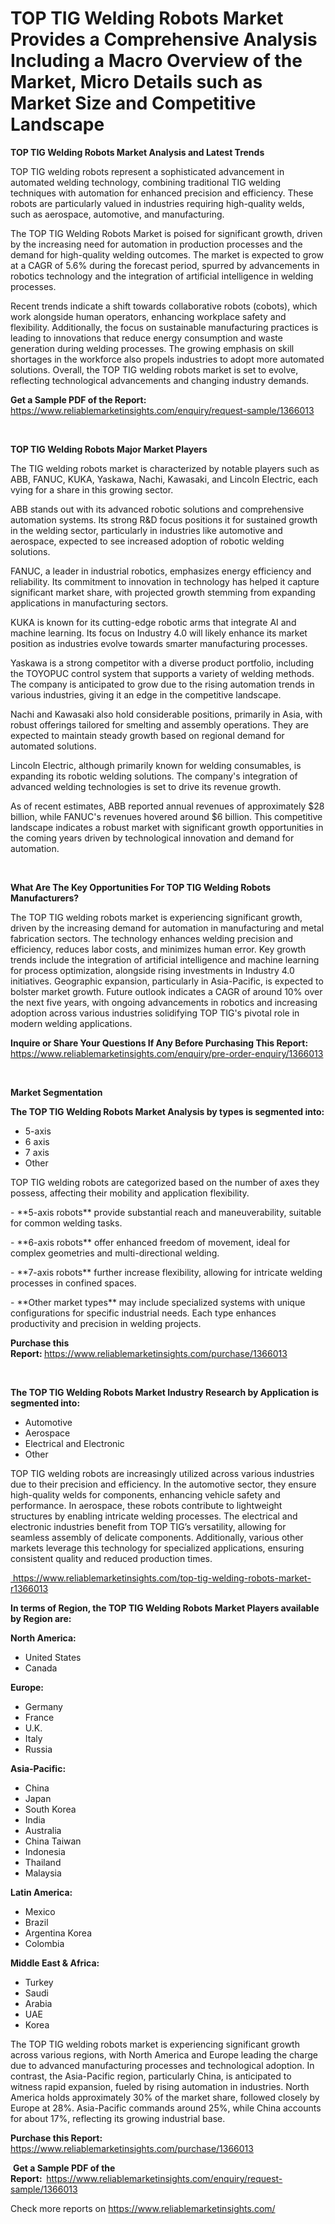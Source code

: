 <p><h1>TOP TIG Welding Robots Market Provides a Comprehensive Analysis Including a Macro Overview of the Market, Micro Details such as Market Size and Competitive Landscape</h1></p><p><strong>TOP TIG Welding Robots Market Analysis and Latest Trends</strong></p>
<p><p>TOP TIG welding robots represent a sophisticated advancement in automated welding technology, combining traditional TIG welding techniques with automation for enhanced precision and efficiency. These robots are particularly valued in industries requiring high-quality welds, such as aerospace, automotive, and manufacturing. </p><p>The TOP TIG Welding Robots Market is poised for significant growth, driven by the increasing need for automation in production processes and the demand for high-quality welding outcomes. The market is expected to grow at a CAGR of 5.6% during the forecast period, spurred by advancements in robotics technology and the integration of artificial intelligence in welding processes. </p><p>Recent trends indicate a shift towards collaborative robots (cobots), which work alongside human operators, enhancing workplace safety and flexibility. Additionally, the focus on sustainable manufacturing practices is leading to innovations that reduce energy consumption and waste generation during welding processes. The growing emphasis on skill shortages in the workforce also propels industries to adopt more automated solutions. Overall, the TOP TIG welding robots market is set to evolve, reflecting technological advancements and changing industry demands.</p></p>
<p><strong>Get a Sample PDF of the Report:&nbsp;</strong> <a href="https://www.reliablemarketinsights.com/enquiry/request-sample/1366013?utm_campaign=2958&utm_medium=2&utm_source=Github&utm_content=ia&utm_term=22032025&utm_id=top-tig-welding-robots">https://www.reliablemarketinsights.com/enquiry/request-sample/1366013</a></p>
<p>&nbsp;</p>
<p><strong>TOP TIG Welding Robots Major Market Players</strong></p>
<p><p>The TIG welding robots market is characterized by notable players such as ABB, FANUC, KUKA, Yaskawa, Nachi, Kawasaki, and Lincoln Electric, each vying for a share in this growing sector. </p><p>ABB stands out with its advanced robotic solutions and comprehensive automation systems. Its strong R&D focus positions it for sustained growth in the welding sector, particularly in industries like automotive and aerospace, expected to see increased adoption of robotic welding solutions.</p><p>FANUC, a leader in industrial robotics, emphasizes energy efficiency and reliability. Its commitment to innovation in technology has helped it capture significant market share, with projected growth stemming from expanding applications in manufacturing sectors.</p><p>KUKA is known for its cutting-edge robotic arms that integrate AI and machine learning. Its focus on Industry 4.0 will likely enhance its market position as industries evolve towards smarter manufacturing processes. </p><p>Yaskawa is a strong competitor with a diverse product portfolio, including the TOYOPUC control system that supports a variety of welding methods. The company is anticipated to grow due to the rising automation trends in various industries, giving it an edge in the competitive landscape.</p><p>Nachi and Kawasaki also hold considerable positions, primarily in Asia, with robust offerings tailored for smelting and assembly operations. They are expected to maintain steady growth based on regional demand for automated solutions.</p><p>Lincoln Electric, although primarily known for welding consumables, is expanding its robotic welding solutions. The company's integration of advanced welding technologies is set to drive its revenue growth.</p><p>As of recent estimates, ABB reported annual revenues of approximately $28 billion, while FANUC's revenues hovered around $6 billion. This competitive landscape indicates a robust market with significant growth opportunities in the coming years driven by technological innovation and demand for automation.</p></p>
<p>&nbsp;</p>
<p><strong>What Are The Key Opportunities For TOP TIG Welding Robots Manufacturers?</strong></p>
<p><p>The TOP TIG welding robots market is experiencing significant growth, driven by the increasing demand for automation in manufacturing and metal fabrication sectors. The technology enhances welding precision and efficiency, reduces labor costs, and minimizes human error. Key growth trends include the integration of artificial intelligence and machine learning for process optimization, alongside rising investments in Industry 4.0 initiatives. Geographic expansion, particularly in Asia-Pacific, is expected to bolster market growth. Future outlook indicates a CAGR of around 10% over the next five years, with ongoing advancements in robotics and increasing adoption across various industries solidifying TOP TIG's pivotal role in modern welding applications.</p></p>
<p><strong>Inquire or Share Your Questions If Any Before Purchasing This Report:</strong> <a href="https://www.reliablemarketinsights.com/enquiry/pre-order-enquiry/1366013?utm_campaign=2958&utm_medium=2&utm_source=Github&utm_content=ia&utm_term=22032025&utm_id=top-tig-welding-robots">https://www.reliablemarketinsights.com/enquiry/pre-order-enquiry/1366013</a></p>
<p>&nbsp;</p>
<p><strong>Market Segmentation</strong></p>
<p><strong>The TOP TIG Welding Robots Market Analysis by types is segmented into:</strong></p>
<p><ul><li>5-axis</li><li>6 axis</li><li>7 axis</li><li>Other</li></ul></p>
<p><p>TOP TIG welding robots are categorized based on the number of axes they possess, affecting their mobility and application flexibility. </p><p>- **5-axis robots** provide substantial reach and maneuverability, suitable for common welding tasks.</p><p>- **6-axis robots** offer enhanced freedom of movement, ideal for complex geometries and multi-directional welding.</p><p>- **7-axis robots** further increase flexibility, allowing for intricate welding processes in confined spaces.</p><p>- **Other market types** may include specialized systems with unique configurations for specific industrial needs. Each type enhances productivity and precision in welding projects.</p></p>
<p><strong>Purchase this Report:&nbsp;</strong><a href="https://www.reliablemarketinsights.com/purchase/1366013?utm_campaign=2958&utm_medium=2&utm_source=Github&utm_content=ia&utm_term=22032025&utm_id=top-tig-welding-robots">https://www.reliablemarketinsights.com/purchase/1366013</a></p>
<p>&nbsp;</p>
<p><strong>The TOP TIG Welding Robots Market Industry Research by Application is segmented into:</strong></p>
<p><ul><li>Automotive</li><li>Aerospace</li><li>Electrical and Electronic</li><li>Other</li></ul></p>
<p><p>TOP TIG welding robots are increasingly utilized across various industries due to their precision and efficiency. In the automotive sector, they ensure high-quality welds for components, enhancing vehicle safety and performance. In aerospace, these robots contribute to lightweight structures by enabling intricate welding processes. The electrical and electronic industries benefit from TOP TIG’s versatility, allowing for seamless assembly of delicate components. Additionally, various other markets leverage this technology for specialized applications, ensuring consistent quality and reduced production times.</p></p>
<p><a href="https://www.reliablemarketinsights.com/top-tig-welding-robots-market-r1366013?utm_campaign=2958&utm_medium=2&utm_source=Github&utm_content=ia&utm_term=22032025&utm_id=top-tig-welding-robots">&nbsp;https://www.reliablemarketinsights.com/top-tig-welding-robots-market-r1366013</a></p>
<p><strong>In terms of Region, the TOP TIG Welding Robots Market Players available by Region are:</strong></p>
<p>
    <p> <strong> North America: </strong>
        <ul>
            <li>United States</li>
            <li>Canada</li>
        </ul>
        </p> 
    <p> <strong> Europe: </strong>
        <ul>
            <li>Germany</li>
            <li>France</li>
            <li>U.K.</li>
            <li>Italy</li>
            <li>Russia</li>
        </ul>
        </p> 
    <p> <strong> Asia-Pacific: </strong>
        <ul>
            <li>China</li>
            <li>Japan</li>
            <li>South Korea</li>
            <li>India</li>
            <li>Australia</li>
            <li>China Taiwan</li>
            <li>Indonesia</li>
            <li>Thailand</li>
            <li>Malaysia</li>
        </ul>
        </p> 
    <p> <strong> Latin America: </strong>
        <ul>
            <li>Mexico</li>
            <li>Brazil</li>
            <li>Argentina Korea</li>
            <li>Colombia</li>
        </ul>
        </p> 
    <p> <strong> Middle East & Africa: </strong>
        <ul>
            <li>Turkey</li>
            <li>Saudi</li>
            <li>Arabia</li>
            <li>UAE</li>
            <li>Korea</li>
        </ul>
    </p>
    </p>
<p><p>The TOP TIG welding robots market is experiencing significant growth across various regions, with North America and Europe leading the charge due to advanced manufacturing processes and technological adoption. In contrast, the Asia-Pacific region, particularly China, is anticipated to witness rapid expansion, fueled by rising automation in industries. North America holds approximately 30% of the market share, followed closely by Europe at 28%. Asia-Pacific commands around 25%, while China accounts for about 17%, reflecting its growing industrial base.</p></p>
<p><strong>Purchase this Report: </strong><a href="https://www.reliablemarketinsights.com/purchase/1366013?utm_campaign=2958&utm_medium=2&utm_source=Github&utm_content=ia&utm_term=22032025&utm_id=top-tig-welding-robots">https://www.reliablemarketinsights.com/purchase/1366013</a></p>
<p>&nbsp;<strong>Get a Sample PDF of the Report:&nbsp;&nbsp;</strong><a href="https://www.reliablemarketinsights.com/enquiry/request-sample/1366013?utm_campaign=2958&utm_medium=2&utm_source=Github&utm_content=ia&utm_term=22032025&utm_id=top-tig-welding-robots">https://www.reliablemarketinsights.com/enquiry/request-sample/1366013</a></p>
<p><strong></strong></p>
<p>Check more reports on <a href="https://www.reliablemarketinsights.com/?utm_campaign=2958&utm_medium=2&utm_source=Github&utm_content=ia&utm_term=22032025&utm_id=top-tig-welding-robots">https://www.reliablemarketinsights.com/</a></p>